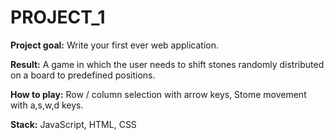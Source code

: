 # PROJECT_1

**Project goal:** Write your first ever web application. 

**Result:** A game in which the user needs to shift stones randomly distributed on a board to predefined positions. 

**How to play:** Row / column selection with arrow keys, Stome movement with a,s,w,d keys. 

**Stack:** JavaScript, HTML, CSS
